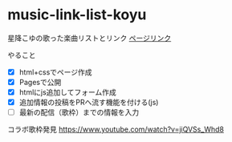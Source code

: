 # music-link-list-koyu
星降こゆの歌った楽曲リストとリンク
[ページリンク](https://kita-kara-kita-kocha.github.io/music-link-list-koyu/)

やること
- [x] html+cssでページ作成
- [x] Pagesで公開
- [x] htmlにjs追加してフォーム作成
- [x] 追加情報の投稿をPRへ流す機能を付ける(js)
- [ ] 最新の配信（歌枠）までの情報を入力

コラボ歌枠発見
https://www.youtube.com/watch?v=jiQVSs_Whd8